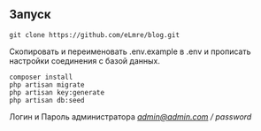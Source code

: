 ## Запуск

```
git clone https://github.com/eLmre/blog.git
```
Скопировать и переименовать .env.example в .env и прописать настройки соединения с базой данных.
```
composer install
php artisan migrate
php artisan key:generate
php artisan db:seed
```
Логин и Пароль администратора
<i>admin@admin.com / password</i>
